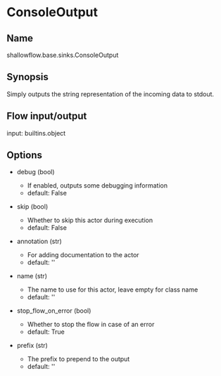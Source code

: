 # ConsoleOutput

## Name
shallowflow.base.sinks.ConsoleOutput

## Synopsis
Simply outputs the string representation of the incoming data to stdout.

## Flow input/output
input: builtins.object

## Options
* debug (bool)

  * If enabled, outputs some debugging information
  * default: False

* skip (bool)

  * Whether to skip this actor during execution
  * default: False

* annotation (str)

  * For adding documentation to the actor
  * default: ''

* name (str)

  * The name to use for this actor, leave empty for class name
  * default: ''

* stop_flow_on_error (bool)

  * Whether to stop the flow in case of an error
  * default: True

* prefix (str)

  * The prefix to prepend to the output
  * default: ''

